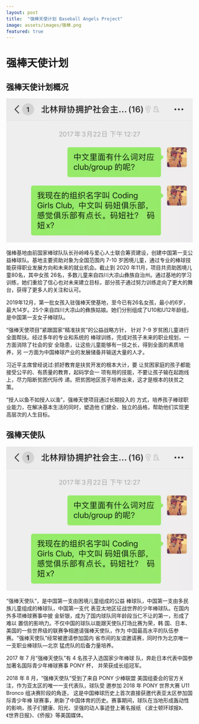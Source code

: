 ```yaml
---
layout: post
title:  "强棒天使计划 Baseball Angels Project"
image: assets/images/强棒.png
featured: true
---
```

# 强棒天使计划

## 强棒天使计划概况

![002](../assets/images/002.jpg)

强棒基地由前国家棒球队队长孙岭峰与爱心人士联合筹资建设，创建中国第一支公益棒球队。基地主要资助对象为全国范围内 7-10 岁困境儿童，通过专业的棒球技能获得职业发展方向和未来的就业机会。截止到 2020 年11月，项目共资助困境儿童80名，其中女孩 26名，多数儿童来自四川大凉山彝族自治州。通过基地的学习训练，她们重拾了信心也对未来建立目标，部分孩子通过努力训练走向了更大的舞台，获得了更多人的关注和认可。

2019年12月，第一批女孩入驻强棒天使基地，至今已有26名女孩，最小的6岁，最大14岁。25个来自四川大凉山的彝族姑娘。她们分别组成了U10和U12年龄组，是中国第一支女子棒球队。

“强棒天使项目”紧跟国家“精准扶贫”的公益战略方针， 针对 7-9 岁贫困儿童进行全面帮扶。经过多年的专业和系统的 棒球训练，完成对孩子未来的职业规划，一方面消除了社会的安 全隐患，让这些儿童能够有一技之长，得到全面的素质培养，另 一方面为中国棒球产业的发展储备并输送大量的人才。

习近平主席曾经说过:抓好教育是扶贫开发的根本大计，要 让贫困家庭的孩子都能接受公平的、有质量的教育，起码学会一 项有用的技能，不要让孩子输在起跑线上，尽力阻断贫困代际传 递。把贫困地区孩子培养出来，这才是根本的扶贫之策。

“授人以鱼不如授人以渔”，强棒天使项目通过长期投入的 方式，培养孩子棒球职业能力，在解决基本生活的同时，塑造他 们健全、独立的品格，帮助他们实现更高层次的人生目标。

## 强棒天使队

![002](../assets/images/002.jpg)

“强棒天使队”，是中国第一支由困境儿童组成的公益 棒球队，中国第一支由多民族儿童组成的棒球队，中国第一支代 表亚太地区征战世界的少年棒球队。在国内外多项棒球赛事中披 金斩银，成为了国内球队同年龄段当仁不让的第一，形成了难以 置信的影响力。不仅中国的球队以能跟天使队打场比赛为荣，韩 国、日本、美国的一些世界级的联赛争相邀请强棒天使队，作为 中国最高水平的队伍参赛。“强棒天使队”经常被邀请参加国内 省市间的友谊邀请赛，同时作为北京唯一一支职业棒球队—北京 猛虎队的后备力量培养。

2017 年 7 月“强棒天使队”有 4 名孩子入选国家少年棒球 队，奔赴日本代表中国参加著名国际青少年棒球赛事 PONY 杯， 并荣获成长组冠军。

2018 年 8 月，“强棒天使队”受到了来自 PONY 少棒联盟 美国组委会的官方关注，作为亚太区的唯一一支代表队，球队受 邀参加 2018 年 PONY 世界大赛 U11 Bronco 组决赛阶段的角逐， 这是中国棒球历史上首次直接获邀代表亚太区参加国际青少年棒 球赛事，刷新了中国体育的历史。赛事期间，球队在当地形成轰动性的影响，孩子们健康、阳光、坚强的动人事迹登上著名报纸 《波士顿环球报》、《世界日报》、《侨报》等美国媒体。

